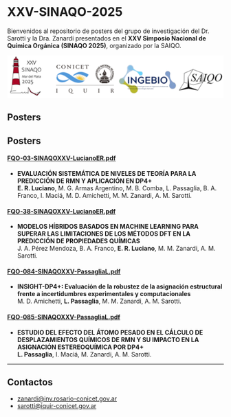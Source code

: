 # XXV-SINAQO-2025

Bienvenidos al repositorio de posters del grupo de investigación del Dr. Sarotti y la Dra. Zanardi presentados en el **XXV Simposio Nacional de Química Orgánica (SINAQO 2025)**, organizado por la SAIQO.

<img alt="Show" src="https://github.com/Sarotti-Lab/XXV-SINAQO-2025/raw/main/LA2.png" width="578" height="100"/>

## Posters

## Posters

#### [FQO-03-SINAQOXXV-LucianoER.pdf](https://github.com/user-attachments/files/23194513/FQO-03-LucianoER-Poster.pdf)
* **EVALUACIÓN SISTEMÁTICA DE NIVELES DE TEORÍA PARA LA PREDICCIÓN DE RMN Y APLICACIÓN EN DP4+**  
  **E. R. Luciano**, M. G. Armas Argentino, M. B. Comba, L. Passaglia, B. A. Franco, I. Maciá, M. D. Amichetti, M. M. Zanardi, A. M. Sarotti.

#### [FQO-38-SINAQOXXV-LucianoER.pdf](https://github.com/user-attachments/files/23194511/FQO-38-LucianoER-Poster.pdf)
* **MODELOS HÍBRIDOS BASADOS EN MACHINE LEARNING PARA SUPERAR LAS LIMITACIONES DE LOS MÉTODOS DFT EN LA PREDICCIÓN DE PROPIEDADES QUÍMICAS**  
  J. A. Pérez Mendoza, B. A. Franco, **E. R. Luciano**, M. M. Zanardi, A. M. Sarotti.

#### [FQO-084-SINAQOXXV-PassagliaL.pdf](https://github.com/user-attachments/files/23194512/FQO084-SINAQO2025-Passaglia.pdf)
* **INSIGHT-DP4+: Evaluación de la robustez de la asignación estructural frente a incertidumbres experimentales y computacionales**  
  M. D. Amichetti, **L. Passaglia**, M. M. Zanardi, A. M. Sarotti.

#### [FQO-085-SINAQOXXV-PassagliaL.pdf](https://github.com/user-attachments/files/23169438/FQO085-SINAQO2025-Passaglia.pdf)
* **ESTUDIO DEL EFECTO DEL ÁTOMO PESADO EN EL CÁLCULO DE DESPLAZAMIENTOS QUÍMICOS DE RMN Y SU IMPACTO EN LA ASIGNACIÓN ESTEREOQUÍMICA POR DP4+**  
  **L. Passaglia**, I. Maciá, M. Zanardi, A. M. Sarotti.

---

## Contactos
* zanardi@inv.rosario-conicet.gov.ar  
* sarotti@iquir-conicet.gov.ar
